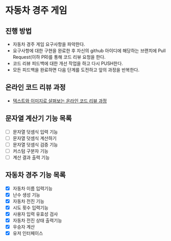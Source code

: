 # 자동차 경주 게임
## 진행 방법
* 자동차 경주 게임 요구사항을 파악한다.
* 요구사항에 대한 구현을 완료한 후 자신의 github 아이디에 해당하는 브랜치에 Pull Request(이하 PR)를 통해 코드 리뷰 요청을 한다.
* 코드 리뷰 피드백에 대한 개선 작업을 하고 다시 PUSH한다.
* 모든 피드백을 완료하면 다음 단계를 도전하고 앞의 과정을 반복한다.

## 온라인 코드 리뷰 과정
* [텍스트와 이미지로 살펴보는 온라인 코드 리뷰 과정](https://github.com/next-step/nextstep-docs/tree/master/codereview)

## 문자열 계산기 기능 목록
- [ ] 문자열 덧셈식 입력 기능
- [ ] 문자열 덧셈식 계산하기
- [ ] 문자열 덧셈식 검증 기능
- [ ] 커스텀 구분자 기능
- [ ] 계산 결과 출력 기능

## 자동차 경주 기능 목록
- [X] 자동차 이름 입력기능
- [X] 난수 생성 기능
- [X] 자동차 전진 기능
- [X] 시도 횟수 입력기능
- [X] 사용자 입력 유효성 검사
- [X] 자동차 전진 상태 출력기능
- [X] 우승자 계산
- [X] 유저 인터페이스
